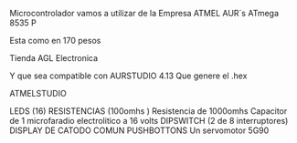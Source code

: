 Microcontrolador vamos a utilizar de la Empresa ATMEL
AUR´s
ATmega 8535 P

Esta como en 170 pesos



Tienda AGL Electronica 


Y que sea compatible con AURSTUDIO 4.13
Que genere el .hex

ATMELSTUDIO

LEDS (16)
RESISTENCIAS (100omhs )
Resistencia de 1000omhs
Capacitor de 1 microfaradio electrolitico a 16 volts
DIPSWITCH (2 de 8 interruptores)
DISPLAY DE CATODO COMUN
PUSHBOTTONS
Un servomotor 5G90
